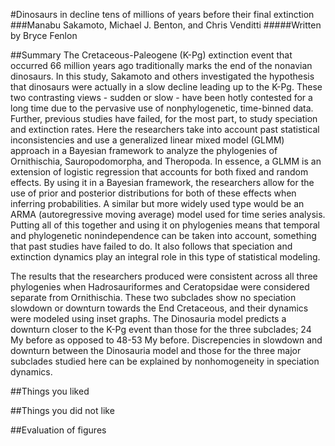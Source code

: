 #Dinosaurs in decline tens of millions of years before their final extinction
###Manabu Sakamoto, Michael J. Benton, and Chris Venditti
#####Written by Bryce Fenlon

##Summary
The Cretaceous-Paleogene (K-Pg) extinction event that occurred 66 million years ago traditionally marks the end of the nonavian dinosaurs. In this study, Sakamoto and others investigated the hypothesis that dinosaurs were actually in a slow decline leading up to the K-Pg. These two contrasting views - sudden or slow - have been hotly contested for a long time due to the pervasive use of nonphylogenetic, time-binned data. Further, previous studies have failed, for the most part, to study speciation and extinction rates. Here the researchers take into account past statistical inconsistencies and use a generalized linear mixed model (GLMM) approach in a Bayesian framework to analyze the phylogenies of Ornithischia, Sauropodomorpha, and Theropoda. In essence, a GLMM is an extension of logistic regression that accounts for both fixed and random effects. By using it in a Bayesian framework, the researchers allow for the use of prior and posterior distributions for both of these effects when inferring probabilities. A similar but more widely used type would be an ARMA (autoregressive moving average) model used for time series analysis. Putting all of this together and using it on phylogenies means that temporal and phylogenetic nonindependence can be taken into account, something that past studies have failed to do. It also follows that speciation and extinction dynamics play an integral role in this type of statistical modeling. 

The results that the researchers produced were consistent across all three phylogenies when Hadrosauriformes and Ceratopsidae were considered separate from Ornithischia. These two subclades show no speciation slowdown or downturn towards the End Cretaceous, and their dynamics were modeled using inset graphs. The Dinosauria model predicts a downturn closer to the K-Pg event than those for the three subclades; 24 My before as opposed to 48-53 My before. Discrepencies in slowdown and downturn between the Dinosauria model and those for the three major subclades studied here can be explained by nonhomogeneity in speciation dynamics.

##Things you liked

##Things you did not like

##Evaluation of figures
